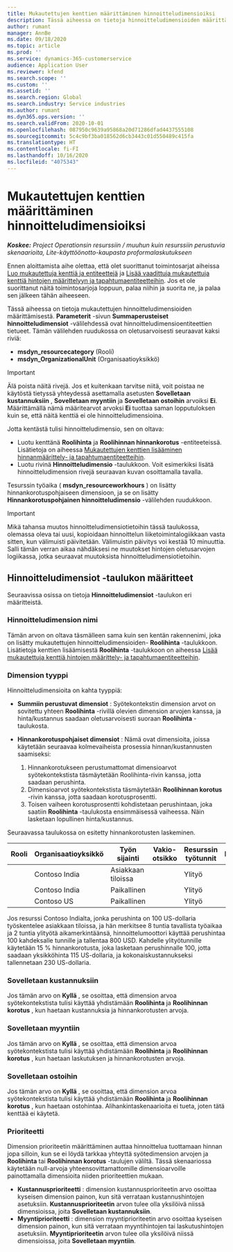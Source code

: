 ```yaml
---
title: Mukautettujen kenttien määrittäminen hinnoitteludimensioiksi
description: Tässä aiheessa on tietoja hinnoitteludimensioiden määrittämisestä mukautettujen kenttien avulla.
author: rumant
manager: AnnBe
ms.date: 09/18/2020
ms.topic: article
ms.prod: ''
ms.service: dynamics-365-customerservice
audience: Application User
ms.reviewer: kfend
ms.search.scope: ''
ms.custom: ''
ms.assetid: ''
ms.search.region: Global
ms.search.industry: Service industries
ms.author: rumant
ms.dyn365.ops.version: ''
ms.search.validFrom: 2020-10-01
ms.openlocfilehash: 087950c9639a95868a20d71286dfad4437555108
ms.sourcegitcommit: 5c4c9bf3ba018562d6cb3443c01d550489c415fa
ms.translationtype: HT
ms.contentlocale: fi-FI
ms.lasthandoff: 10/16/2020
ms.locfileid: "4075343"
---
```

# <a name="set-up-custom-fields-as-pricing-dimensions"></a>Mukautettujen kenttien määrittäminen hinnoitteludimensioiksi

_**Koskee:** Project Operationsin resurssiin / muuhun kuin resurssiin perustuvia skenaarioita, Lite-käyttöönotto-kaupasta proformalaskutukseen_

Ennen aloittamista aihe olettaa, että olet suorittanut toimintosarjat aiheissa [Luo mukautettuja kenttiä ja entiteettejä](create-custom-fields-entities-pricing-dimensions.md) ja [Lisää vaadittuja mukautettuja kenttiä hintojen määrittelyyn ja tapahtumaentiteetteihin](add-custom-fields-price-setup-transactional-entities.md). Jos et ole suorittanut näitä toimintosarjoja loppuun, palaa niihin ja suorita ne, ja palaa sen jälkeen tähän aiheeseen. 

Tässä aiheessa on tietoja mukautettujen hinnoitteludimensioiden määrittämisestä. **Parameterit** -sivun **Summaperusteiset hinnoitteludimensiot** -välilehdessä ovat hinnoitteludimensioentiteettien tietueet. Tämän välilehden ruudukossa on oletusarvoisesti seuraavat kaksi riviä:

- **msdyn_resourcecategory** (Rooli)
- **msdyn_OrganizationalUnit** (Organisaatioyksikkö)

> [!IMPORTANT]
> Älä poista näitä rivejä. Jos et kuitenkaan tarvitse niitä, voit poistaa ne käytöstä tietyssä yhteydessä asettamalla asetusten **Sovelletaan kustannuksiin** , **Sovelletaan myyntiin** ja **Sovelletaan ostoihin** arvoiksi **Ei**. Määrittämällä nämä määritearvot arvoksi **Ei** tuottaa saman lopputuloksen kuin se, että näitä kenttiä ei ole hinnoitteludimensioina.

Jotta kentästä tulisi hinnoitteludimensio, sen on oltava:

- Luotu kenttänä **Roolihinta** ja **Roolihinnan hinnankorotus** -entiteeteissä. Lisätietoja on aiheessa [Mukautettujen kenttien lisääminen hinnanmäärittely- ja tapahtumaentiteetteihin](add-custom-fields-price-setup-transactional-entities.md).
- Luotu rivinä **Hinnoitteludimensio** -taulukkoon. Voit esimerkiksi lisätä hinnoitteludimension rivejä seuraavan kuvan osoittamalla tavalla. 

Tesurssin työaika ( **msdyn_resourceworkhours** ) on lisätty hinnankorotuspohjaiseen dimensioon, ja se on lisätty **Hinnankorotuspohjainen hinnoitteludimensio** -välilehden ruudukkoon.

> [!IMPORTANT]
> Mikä tahansa muutos hinnoitteludimensiotietoihin tässä taulukossa, olemassa oleva tai uusi, kopioidaan hinnoittelun liiketoimintalogiikkaan vasta sitten, kun välimuisti päivitetään. Välimuistin päivitys voi kestää 10 minuuttia. Salli tämän verran aikaa nähdäksesi ne muutokset hintojen oletusarvojen logiikassa, jotka seuraavat muutoksista hinnoitteludimensiotietoihin.


## <a name="attributes-of-the-pricing-dimensions-table"></a>Hinnoitteludimensiot -taulukon määritteet
Seuraavissa osissa on tietoja **Hinnoitteludimensiot** -taulukon eri määritteistä.

### <a name="pricing-dimension-name"></a>Hinnoitteludimension nimi
Tämän arvon on oltava täsmälleen sama kuin sen kentän rakennenimi, joka on lisätty mukautettujen hinnoitteludimensioiden- **Roolihinta** -taulukkoon. Lisätietoja kenttien lisäämisestä **Roolihinta** -taulukkoon on aiheessa [Lisää mukautettuja kenttiä hintojen määrittely- ja tapahtumaentiteetteihin](add-custom-fields-price-setup-transactional-entities.md).

### <a name="type-of-dimension"></a>Dimension tyyppi
Hinnoitteludimensioita on kahta tyyppiä:
  
  - **Summiin perustuvat dimensiot** : Syötekontekstin dimension arvot on sovitettu yhteen **Roolihinta** -rivillä olevien dimension arvojen kanssa, ja hinta/kustannus saadaan oletusarvoisesti suoraan **Roolihinta** -taulukosta.
  - **Hinnankorotuspohjaiset dimensiot** : Nämä ovat dimensioita, joissa käytetään seuraavaa kolmevaiheista prosessia hinnan/kustannusten saamiseksi:
 
    1. Hinnankorotukseen perustumattomat dimensioarvot syötekontekstista täsmäytetään Roolihinta-rivin kanssa, jotta saadaan perushinta.
    2. Dimensioarvot syötekontekstista täsmäytetään **Roolihinnan korotus** -rivin kanssa, jotta saadaan korotusprosentti.
    3. Toisen vaiheen korotusprosentti kohdistetaan perushintaan, joka saatiin **Roolihinta** -taulukosta ensimmäisessä vaiheessa. Näin lasketaan lopullinen hinta/kustannus.
   
   Seuraavassa taulukossa on esitetty hinnankorotusten laskeminen.
  
| Rooli        | Organisaatioyksikkö    |Työn sijainti      |Vakio-otsikko      |Resurssin työtunnit      |  Hinnankorotus|
| ------------|-------------|-------------------|--------------------|-------------------------|--------:|
|             | Contoso India|Asiakkaan tiloissa            |                    |Ylityö                 |15     |
|             | Contoso India|Paikallinen             |                    |Ylityö                 |10     |
|             | Contoso US   |Paikallinen             |                    |Ylityö                 |20     |


Jos resurssi Contoso Indialta, jonka perushinta on 100 US-dollaria työskentelee asiakkaan tiloissa, ja hän merkitsee 8 tuntia tavallista työaikaa ja 2 tuntia ylityötä aikamerkintäänsä, hinnoittelumoottori käyttää perushintaa 100 kahdeksalle tunnille ja tallentaa 800 USD. Kahdelle ylityötunnille käytetään 15 % hinnankorotusta, joka lasketaan perushinnalle 100, jotta saadaan yksikköhinta 115 US-dollaria, ja kokonaiskustannukseksi tallennetaan 230 US-dollaria.

### <a name="applicable-to-cost"></a>Sovelletaan kustannuksiin 
Jos tämän arvo on **Kyllä** , se osoittaa, että dimension arvoa syötekontekstista tulisi käyttää yhdistämään **Roolihinta** ja **Roolihinnan korotus** , kun haetaan kustannuksia ja hinnankorotusten arvoja.

### <a name="applicable-to-sales"></a>Sovelletaan myyntiin
Jos tämän arvo on **Kyllä** , se osoittaa, että dimension arvoa syötekontekstista tulisi käyttää yhdistämään **Roolihinta** ja **Roolihinnan korotus** , kun haetaan laskutuksen ja hinnankorotusten arvoja.

### <a name="applicable-to-purchase"></a>Sovelletaan ostoihin
Jos tämän arvo on **Kyllä** , se osoittaa, että dimension arvoa syötekontekstista tulisi käyttää yhdistämään **Roolihinta** ja **Roolihinnan korotus** , kun haetaan ostohintaa. Alihankintaskenaarioita ei tueta, joten tätä kenttää ei käytetä. 

### <a name="priority"></a>Prioriteetti
Dimension prioriteetin määrittäminen auttaa hinnoittelua tuottamaan hinnan jopa silloin, kun se ei löydä tarkkaa yhteyttä syötedimension arvojen ja **Roolihinta** tai **Roolihinnan korotus** -taulujen väliltä. Tässä skenaariossa käytetään null-arvoja yhteensovittamattomille dimensioarvoille painottamalla dimensioita niiden prioriteettien mukaan.

- **Kustannusprioriteetti** : dimension kustannusprioriteetin arvo osoittaa kyseisen dimension painon, kun sitä verrataan kustannushintojen asetuksiin. **Kustannusprioriteetin** arvon tulee olla yksilöivä niissä dimensioissa, joita **Sovelletaan kustannuksiin**.
- **Myyntiprioriteetti** : dimension myyntiprioriteetin arvo osoittaa kyseisen dimension painon, kun sitä verrataan myyntihintojen tai laskutushintojen asetuksiin. **Myyntiprioriteetin** arvon tulee olla yksilöivä niissä dimensioissa, joita **Sovelletaan myyntiin**.
